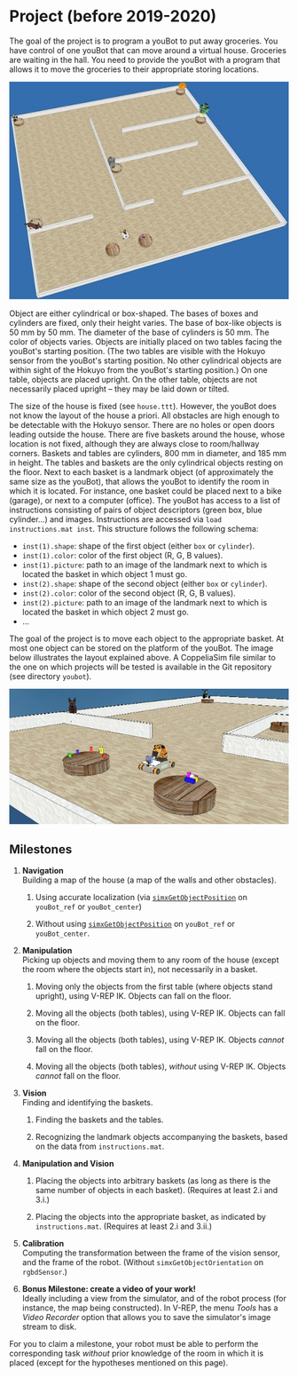 # Project (before 2019-2020)

The goal of the project is to program a youBot to put away groceries. You have control of one youBot that can move around a virtual house. Groceries are waiting in the hall. You need to provide the youBot with a program that allows it to move the groceries to their appropriate storing locations.

![house](raster/vrep-house.jpg)

Object are either cylindrical or box-shaped. The bases of boxes and cylinders are fixed, only their height varies. The base of box-like objects is 50 mm by 50 mm. The diameter of the base of cylinders is 50 mm. The color of objects varies. Objects are initially placed on two tables facing the youBot's starting position. (The two tables are visible with the Hokuyo sensor from the youBot's starting position. No other cylindrical objects are within sight of the Hokuyo from the youBot's starting position.) On one table, objects are placed upright. On the other table, objects are not necessarily placed upright – they may be laid down or tilted.

The size of the house is fixed (see `house.ttt`). However, the youBot does not know the layout of the house a priori. All obstacles are high enough to be detectable with the Hokuyo sensor. There are no holes or open doors leading outside the house. There are five baskets around the house, whose location is not fixed, although they are always close to room/hallway corners. Baskets and tables are cylinders, 800 mm in diameter, and 185 mm in height. The tables and baskets are the only cylindrical objects resting on the floor. Next to each basket is a landmark object (of approximately the same size as the youBot), that allows the youBot to identify the room in which it is located. For instance, one basket could be placed next to a bike (garage), or next to a computer (office). The youBot has access to a list of instructions consisting of pairs of object descriptors (green box, blue cylinder...) and images. Instructions are accessed via `load instructions.mat inst`. This structure follows the following schema:

*   `inst(1).shape`: shape of the first object (either `box` or `cylinder`).
*   `inst(1).color`: color of the first object (R, G, B values).
*   `inst(1).picture`: path to an image of the landmark next to which is located the basket in which object 1 must go.
*   `inst(2).shape`: shape of the second object (either `box` or `cylinder`).
*   `inst(2).color`: color of the second object (R, G, B values).
*   `inst(2).picture`: path to an image of the landmark next to which is located the basket in which object 2 must go.
*   ...

The goal of the project is to move each object to the appropriate basket. At most one object can be stored on the platform of the youBot. The image below illustrates the layout explained above. A CoppeliaSim file similar to the one on which projects will be tested is available in the Git repository (see directory `youbot`).

![house](raster/vrep-house-youbot2.jpg)

## Milestones

1.  **Navigation**  
    Building a map of the house (a map of the walls and other obstacles).

    1.  Using accurate localization (via [`simxGetObjectPosition`](https://www.coppeliarobotics.com/helpFiles/en/remoteApiFunctionsPython.htm#simxGetObjectPosition) on `youBot_ref` or `youBot_center`)

    2.  Without using [`simxGetObjectPosition`](https://www.coppeliarobotics.com/helpFiles/en/remoteApiFunctionsPython.htm#simxGetObjectPosition) on `youBot_ref` or `youBot_center`.


2.  **Manipulation**  
    Picking up objects and moving them to any room of the house (except the room where the objects start in), not necessarily in a basket.

    1.  Moving only the objects from the first table (where objects stand upright), using V-REP IK. Objects can fall on the floor.

    2.  Moving all the objects (both tables), using V-REP IK. Objects can fall on the floor.

    3.  Moving all the objects (both tables), using V-REP IK. Objects _cannot_ fall on the floor.

    4.  Moving all the objects (both tables), _without_ using V-REP IK. Objects _cannot_ fall on the floor.


3.  **Vision**  
    Finding and identifying the baskets.

    1.  Finding the baskets and the tables.

    2.  Recognizing the landmark objects accompanying the baskets, based on the data from `instructions.mat`.


4.  **Manipulation and Vision**

    1.  Placing the objects into arbitrary baskets (as long as there is the same number of objects in each basket). (Requires at least 2.i and 3.i.)

    2.  Placing the objects into the appropriate basket, as indicated by `instructions.mat`. (Requires at least 2.i and 3.ii.)


5.  **Calibration**  
    Computing the transformation between the frame of the vision sensor, and the frame of the robot. (Without `simxGetObjectOrientation` on `rgbdSensor`.)


6.  **Bonus Milestone: create a video of your work!**  
    Ideally including a view from the simulator, and of the robot process (for instance, the map being constructed). In V-REP, the menu _Tools_ has a _Video Recorder_ option that allows you to save the simulator's image stream to disk.

For you to claim a milestone, your robot must be able to perform the corresponding task _without_ prior knowledge of the room in which it is placed (except for the hypotheses mentioned on this page).
